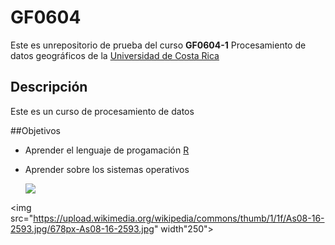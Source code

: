 # GF0604  

Este es unrepositorio de prueba del curso **GF0604-1** Procesamiento de datos geográficos de la [Universidad de Costa Rica](https://www.ucr.ac.cr/)  

## Descripción  
Este es un curso de procesamiento de datos  

##Objetivos  
- Aprender el lenguaje de progamación [R](https://bookdown.org/jboscomendoza/r-principiantes4/objetos.html)  
- Aprender sobre los sistemas operativos 
  
  ![](https://upload.wikimedia.org/wikipedia/commons/thumb/1/1f/As08-16-2593.jpg/678px-As08-16-2593.jpg)


<img src="https://upload.wikimedia.org/wikipedia/commons/thumb/1/1f/As08-16-2593.jpg/678px-As08-16-2593.jpg" width"250">
